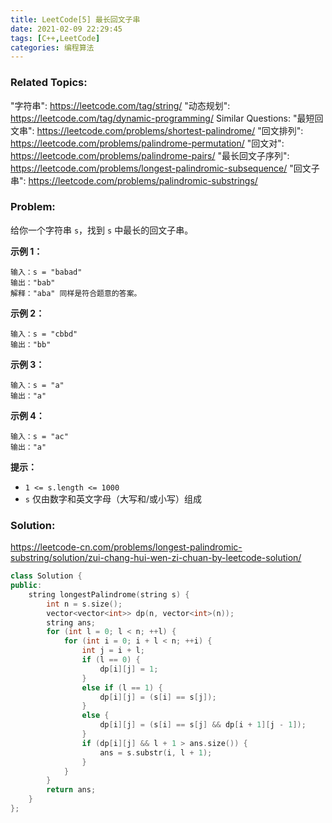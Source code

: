 ```yaml
---
title: LeetCode[5] 最长回文子串
date: 2021-02-09 22:29:45
tags: [C++,LeetCode]
categories: 编程算法
---
```


### Related Topics:

"字符串": https://leetcode.com/tag/string/ "动态规划": https://leetcode.com/tag/dynamic-programming/ Similar Questions: "最短回文串": https://leetcode.com/problems/shortest-palindrome/ "回文排列": https://leetcode.com/problems/palindrome-permutation/ "回文对": https://leetcode.com/problems/palindrome-pairs/ "最长回文子序列": https://leetcode.com/problems/longest-palindromic-subsequence/ "回文子串": https://leetcode.com/problems/palindromic-substrings/

### Problem:

给你一个字符串 `s`，找到 `s` 中最长的回文子串。

**示例 1：**

```
输入：s = "babad"
输出："bab"
解释："aba" 同样是符合题意的答案。
```

**示例 2：**

```
输入：s = "cbbd"
输出："bb"
```

**示例 3：**

```
输入：s = "a"
输出："a"
```

**示例 4：**

```
输入：s = "ac"
输出："a"
```

**提示：**

- `1 <= s.length <= 1000`
- `s` 仅由数字和英文字母（大写和/或小写）组成

### Solution:

https://leetcode-cn.com/problems/longest-palindromic-substring/solution/zui-chang-hui-wen-zi-chuan-by-leetcode-solution/

```cpp
class Solution {
public:
    string longestPalindrome(string s) {
        int n = s.size();
        vector<vector<int>> dp(n, vector<int>(n));
        string ans;
        for (int l = 0; l < n; ++l) {
            for (int i = 0; i + l < n; ++i) {
                int j = i + l;
                if (l == 0) {
                    dp[i][j] = 1;
                }
                else if (l == 1) {
                    dp[i][j] = (s[i] == s[j]);
                }
                else {
                    dp[i][j] = (s[i] == s[j] && dp[i + 1][j - 1]);
                }
                if (dp[i][j] && l + 1 > ans.size()) {
                    ans = s.substr(i, l + 1);
                }
            }
        }
        return ans;
    }
};
```